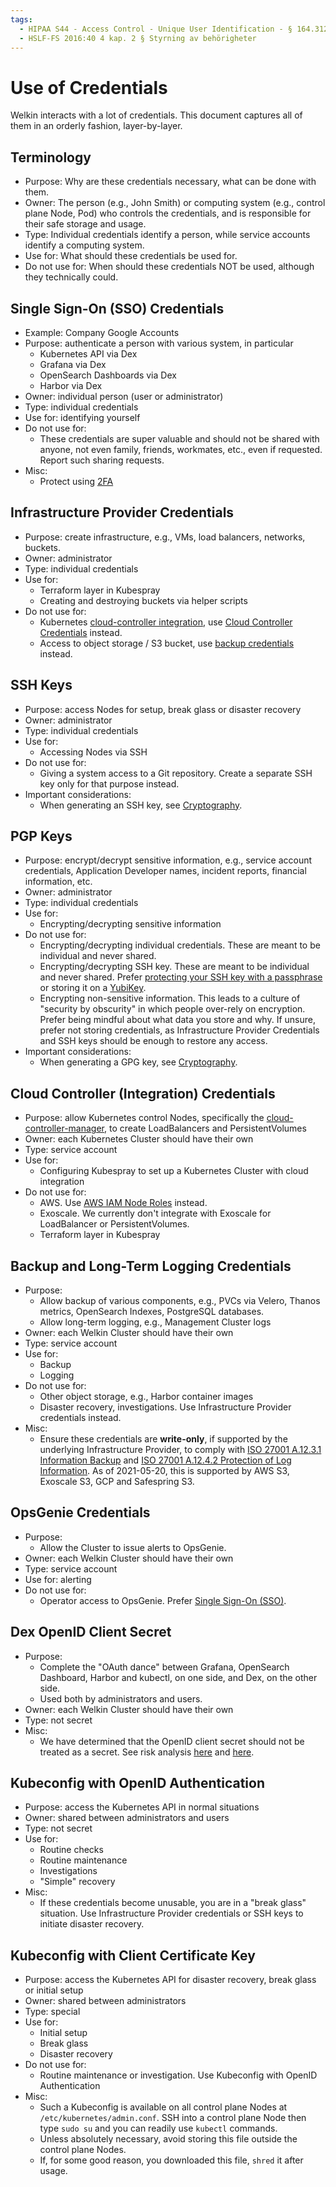 ```yaml
---
tags:
  - HIPAA S44 - Access Control - Unique User Identification - § 164.312(a)(2)(i)
  - HSLF-FS 2016:40 4 kap. 2 § Styrning av behörigheter
---
```


# Use of Credentials

Welkin interacts with a lot of credentials. This document captures all of them in an orderly fashion, layer-by-layer.

## Terminology

- Purpose: Why are these credentials necessary, what can be done with them.
- Owner: The person (e.g., John Smith) or computing system (e.g., control plane Node, Pod) who controls the credentials, and is responsible for their safe storage and usage.
- Type: Individual credentials identify a person, while service accounts identify a computing system.
- Use for: What should these credentials be used for.
- Do not use for: When should these credentials NOT be used, although they technically could.

## Single Sign-On (SSO) Credentials

- Example: Company Google Accounts
- Purpose: authenticate a person with various system, in particular
    - Kubernetes API via Dex
    - Grafana via Dex
    - OpenSearch Dashboards via Dex
    - Harbor via Dex
- Owner: individual person (user or administrator)
- Type: individual credentials
- Use for: identifying yourself
- Do not use for:
    - These credentials are super valuable and should not be shared with anyone, not even family, friends, workmates, etc., even if requested. Report such sharing requests.
- Misc:
    - Protect using [2FA](https://en.wikipedia.org/wiki/Multi-factor_authentication)

## Infrastructure Provider Credentials

- Purpose: create infrastructure, e.g., VMs, load balancers, networks, buckets.
- Owner: administrator
- Type: individual credentials
- Use for:
    - Terraform layer in Kubespray
    - Creating and destroying buckets via helper scripts
- Do not use for:
    - Kubernetes [cloud-controller integration](https://github.com/kubernetes-sigs/kubespray/blob/master/inventory/sample/group_vars/all/openstack.yml#L38), use [Cloud Controller Credentials](#cloud-controller-integration-credentials) instead.
    - Access to object storage / S3 bucket, use [backup credentials](#backup-and-long-term-logging-credentials) instead.

## SSH Keys

- Purpose: access Nodes for setup, break glass or disaster recovery
- Owner: administrator
- Type: individual credentials
- Use for:
    - Accessing Nodes via SSH
- Do not use for:
    - Giving a system access to a Git repository. Create a separate SSH key only for that purpose instead.
- Important considerations:
    - When generating an SSH key, see [Cryptography](cryptography.md).

## PGP Keys

- Purpose: encrypt/decrypt sensitive information, e.g., service account credentials, Application Developer names, incident reports, financial information, etc.
- Owner: administrator
- Type: individual credentials
- Use for:
    - Encrypting/decrypting sensitive information
- Do not use for:
    - Encrypting/decrypting individual credentials. These are meant to be individual and never shared.
    - Encrypting/decrypting SSH key. These are meant to be individual and never shared. Prefer [protecting your SSH key with a passphrase](https://martin.kleppmann.com/2013/05/24/improving-security-of-ssh-private-keys.html) or storing it on a [YubiKey](https://en.wikipedia.org/wiki/YubiKey).
    - Encrypting non-sensitive information. This leads to a culture of "security by obscurity" in which people over-rely on encryption. Prefer being mindful about what data you store and why. If unsure, prefer not storing credentials, as Infrastructure Provider Credentials and SSH keys should be enough to restore any access.
- Important considerations:
    - When generating a GPG key, see [Cryptography](cryptography.md).

## Cloud Controller (Integration) Credentials

- Purpose: allow Kubernetes control Nodes, specifically the [cloud-controller-manager](https://kubernetes.io/docs/concepts/architecture/cloud-controller/), to create LoadBalancers and PersistentVolumes
- Owner: each Kubernetes Cluster should have their own
- Type: service account
- Use for:
    - Configuring Kubespray to set up a Kubernetes Cluster with cloud integration
- Do not use for:
    - AWS. Use [AWS IAM Node Roles](https://github.com/kubernetes-sigs/kubespray/blob/master/contrib/terraform/aws/modules/iam/main.tf) instead.
    - Exoscale. We currently don't integrate with Exoscale for LoadBalancer or PersistentVolumes.
    - Terraform layer in Kubespray

## Backup and Long-Term Logging Credentials

- Purpose:
    - Allow backup of various components, e.g., PVCs via Velero, Thanos metrics, OpenSearch Indexes, PostgreSQL databases.
    - Allow long-term logging, e.g., Management Cluster logs
- Owner: each Welkin Cluster should have their own
- Type: service account
- Use for:
    - Backup
    - Logging
- Do not use for:
    - Other object storage, e.g., Harbor container images
    - Disaster recovery, investigations. Use Infrastructure Provider credentials instead.
- Misc:
    - Ensure these credentials are **write-only**, if supported by the underlying Infrastructure Provider, to comply with [ISO 27001 A.12.3.1 Information Backup](https://www.isms.online/iso-27001/annex-a-12-operations-security/) and [ISO 27001 A.12.4.2 Protection of Log Information](https://www.isms.online/iso-27001/annex-a-12-operations-security/). As of 2021-05-20, this is supported by AWS S3, Exoscale S3, GCP and Safespring S3.

## OpsGenie Credentials

- Purpose:
    - Allow the Cluster to issue alerts to OpsGenie.
- Owner: each Welkin Cluster should have their own
- Type: service account
- Use for: alerting
- Do not use for:
    - Operator access to OpsGenie. Prefer [Single Sign-On (SSO)](https://support.atlassian.com/opsgenie/docs/configure-google-sso/).

## Dex OpenID Client Secret

- Purpose:
    - Complete the "OAuth dance" between Grafana, OpenSearch Dashboard, Harbor and kubectl, on one side, and Dex, on the other side.
    - Used both by administrators and users.
- Owner: each Welkin Cluster should have their own
- Type: not secret
- Misc:
    - We have determined that the OpenID client secret should not be treated as a secret. See risk analysis [here](https://github.com/dexidp/dex/issues/469) and [here](https://security.stackexchange.com/questions/225809/what-is-the-worst-i-can-do-if-i-know-openid-connect-client-secret).

## Kubeconfig with OpenID Authentication

- Purpose: access the Kubernetes API in normal situations
- Owner: shared between administrators and users
- Type: not secret
- Use for:
    - Routine checks
    - Routine maintenance
    - Investigations
    - "Simple" recovery
- Misc:
    - If these credentials become unusable, you are in a "break glass" situation. Use Infrastructure Provider credentials or SSH keys to initiate disaster recovery.

## Kubeconfig with Client Certificate Key

- Purpose: access the Kubernetes API for disaster recovery, break glass or initial setup
- Owner: shared between administrators
- Type: special
- Use for:
    - Initial setup
    - Break glass
    - Disaster recovery
- Do not use for:
    - Routine maintenance or investigation. Use Kubeconfig with OpenID Authentication
- Misc:
    - Such a Kubeconfig is available on all control plane Nodes at `/etc/kubernetes/admin.conf`. SSH into a control plane Node then type `sudo su` and you can readily use `kubectl` commands.
    - Unless absolutely necessary, avoid storing this file outside the control plane Nodes.
    - If, for some good reason, you downloaded this file, `shred` it after usage.
